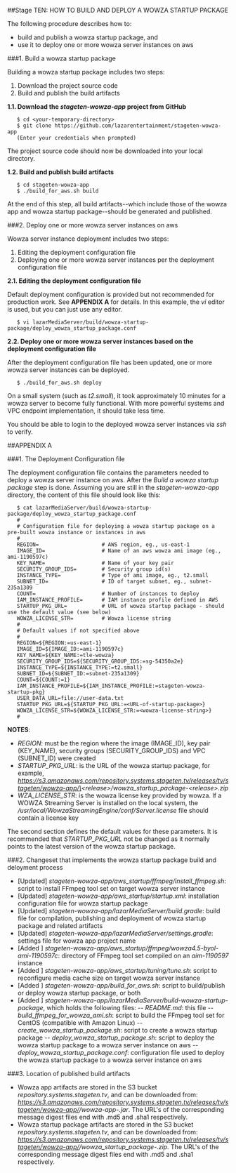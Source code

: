 ##Stage TEN: HOW TO BUILD AND DEPLOY A WOWZA STARTUP PACKAGE

The following procedure describes how to:
- build and publish a wowza startup package, and
- use it to deploy one or more wowza server instances on aws

###1. Build a wowza startup package

Building a wowza startup package includes two steps:

1. Download the project source code
2. Build and publish the build artifacts

**1.1. Download the *stageten-wowza-app* project from GitHub**
```
   $ cd <your-temporary-directory>
   $ git clone https://github.com/lazarentertainment/stageten-wowza-app
   (Enter your credentials when prompted)
```
The project source code should now be downloaded into your local directory.

**1.2. Build and publish build artifacts**
```
   $ cd stageten-wowza-app
   $ ./build_for_aws.sh build
```
   At the end of this step, all build artifacts--which include those of the wowza app and wowza startup package--should be generated and published.

###2. Deploy one or more wowza server instances on aws

Wowza server instance deployment includes two steps:

1. Editing the deployment configuration file
2. Deploying one or more wowza server instances per the deployment configuration file

**2.1. Editing the deployment configuration file**

   Default deployment configuration is provided but not recommended for production work. See **APPENDIX A** for details.
   In this example, the *vi* editor is used, but you can just use any editor.
```
   $ vi lazarMediaServer/build/wowza-startup-package/deploy_wowza_startup_package.conf
```
**2.2. Deploy one or more wowza server instances based on the deployment configuration file**

   After the deployment configuration file has been updated, one or more wowza server instances can be deployed.
```
   $ ./build_for_aws.sh deploy
```
   On a small system (such as *t2.small*), it took approximately 10 minutes for a wowza server to become fully functional. With more powerful systems and VPC endpoint implementation, it should take less time.

   You should be able to login to the deployed wowza server instances via *ssh* to verify.


##APPENDIX A

###1. The Deployment Configuration file

The deployment configuration file contains the parameters needed to deploy a wowza server instance on aws. After the *Build a wowza startup package* step is done. Assuming you are still in the *stageten-wowza-app* directory, the content of this file should look like this:
```
   $ cat lazarMediaServer/build/wowza-startup-package/deploy_wowza_startup_package.conf
   #
   # Configuration file for deploying a wowza startup package on a pre-built wowza instance or instances in aws
   #
   REGION=                    # AWS region, eg., us-east-1
   IMAGE_ID=                  # Name of an aws wowza ami image (eg., ami-1190597c)
   KEY_NAME=                  # Name of your key pair
   SECURITY_GROUP_IDS=        # Security group id(s)
   INSTANCE_TYPE=             # Type of ami image, eg., t2.small
   SUBNET_ID=                 # ID of target subnet, eg., subnet-235a1309
   COUNT=                     # Number of instances to deploy
   IAM_INSTANCE_PROFILE=      # IAM instance profile defined in AWS
   STARTUP_PKG_URL=           # URL of wowza startup package - should use the default value (see below)
   WOWZA_LICENSE_STR=         # Wowza license string
   #
   # Default values if not specified above
   #
   REGION=${REGION:=us-east-1}
   IMAGE_ID=${IMAGE_ID:=ami-1190597c}
   KEY_NAME=${KEY_NAME:=tle-wowza}
   SECURITY_GROUP_IDS=${SECURITY_GROUP_IDS:=sg-54350a2e}
   INSTANCE_TYPE=${INSTANCE_TYPE:=t2.small}
   SUBNET_ID=${SUBNET_ID:=subnet-235a1309}
   COUNT=${COUNT:=1}
   IAM_INSTANCE_PROFILE=${IAM_INSTANCE_PROFILE:=stageten-wowza-startup-pkg}
   USER_DATA_URL=file://user-data.txt
   STARTUP_PKG_URL=${STARTUP_PKG_URL:=<URL-of-startup-package>}
   WOWZA_LICENSE_STR=${WOWZA_LICENSE_STR:=<wowza-license-string>}
   #
```
**NOTES**:
- *REGION*: must be the region where the image (IMAGE_ID), key pair (KEY_NAME), security groups (SECURITY_GROUP_IDS) and VPC (SUBNET_ID) were created
- *STARTUP_PKG_URL*: is the URL of the wowza startup package, for example, *https://s3.amazonaws.com/repository.systems.stageten.tv/releases/tv/stageten/wowza-app/\<release\>/wowza_startup_package-\<release\>.zip*
- *WZA_LICENSE_STR*: is the wowza license key provided by wowza. If a WOWZA Streaming Server is installed on the local system, the */usr/local/WowzaStreamingEngine/conf/Server.license* file should contain a license key

The second section defines the default values for these parameters. It is recommended that *STARTUP_PKG_URL* not be changed as it normally points to the latest version of the wowza startup package.

###2. Changeset that implements the wowza startup package build and deloyment process

- [Updated] *stageten-wowza-app/aws_startup/ffmpeg/install_ffmpeg.sh*: script to install FFmpeg tool set on target wowza server instance
- [Updated] *stageten-wowza-app/aws_startup/startup.xml*: installation configuration file for wowza startup package
- [Updated] *stageten-wowza-app/lazarMediaServer/build.gradle*: build file for compilation, publishing and deployment of wowza startup package and related artifacts
- [Updated] *stageten-wowza-app/lazarMediaServer/settings.gradle*: settings file for wowza app project name
- [Added  ] *stageten-wowza-app/aws_startup/ffmpeg/wowza4.5-byol-ami-1190597c*: directory of FFmpeg tool set compiled on an *aim-1190597* instance
- [Added  ] *stageten-wowza-app/aws_startup/tuning/tune.sh*: script to reconfigure media cache size on target wowza server instance
- [Added  ] *stageten-wowza-app/build_for_aws.sh*: script to build/publish or deploy wowza startup package, or both
- [Added  ] *stageten-wowza-app/lazarMediaServer/build-wowza-startup-package*, which holds the following files:
              -- *README.md*: this file
              -- *build_ffmpeg_for_wowza_ami.sh*: script to build the FFmpeg tool set for CentOS (compatible with Amazon Linux)
              -- *create_wowza_startup_package.sh*: script to create a wowza startup package
              -- *deploy_wowza_startup_package.sh*: script to deploy the wowza startup package to a wowza server instance on aws
              -- *deploy_wowza_startup_package.conf*: configuration file used to deploy the wowza startup package to a wowza server instance on aws

###3. Location of published build artifacts

- Wowza app artifacts are stored in the S3 bucket *repository.systems.stageten.tv*, and can be downloaded from: *https://s3.amazonaws.com/repository.systems.stageten.tv/releases/tv/stageten/wowza-app/<release>/wowza-app-<release>.jar*. The URL's of the corresponding message digest files end with .md5 and .sha1 respectively.
- Wowza startup package artifacts are stored in the S3 bucket *repository.systems.stageten.tv*, and can be downloaded from: *https://s3.amazonaws.com/repository.systems.stageten.tv/releases/tv/stageten/wowza-app/<release>/wowza_startup_package-<release>.zip*. The URL's of the corresponding message digest files end with .md5 and .sha1 respectively.
